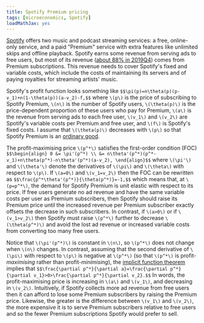 ```yaml
---
title: Spotify Premium pricing
tags: [microeconomics, Spotify]
loadMathJax: yes
---
```


[Spotify](https://www.spotify.com/) offers two music and podcast streaming services:
a free, online-only service, and
a paid "Premium" service with extra features like unlimited skips and offline playback.
Spotify earns some revenue from serving ads to free users, but most of its revenue ([about 88% in 2019Q4](https://investors.spotify.com/financials/default.aspx)) comes from Premium subscriptions.
This revenue needs to cover Spotify's fixed and variable costs, which include the costs of maintaining its servers and of paying royalties for streaming artists' music.

Spotify's profit function looks something like
`$$\pi(p)=n\theta(p)(p-v_1)+n(1-\theta(p))(a-v_2)-f,$$`
where `\(p\)` is the price of subscribing to Spotify Premium, `\(n\)` is the number of Spotify users, `\(\theta(p)\)` is the price-dependent proportion of these users who pay for Premium, `\(a\)` is the revenue from serving ads to each free user, `\(v_1\)` and `\(v_2\)` are Spotify's variable costs per Premium and free user, and `\(f\)` is Spotify's fixed costs.
I assume that `\(\theta(p)\)` decreases with `\(p\)` so that Spotify Premium is an [ordinary good](https://en.wikipedia.org/wiki/Ordinary_good).

The profit-maximising price `\(p^*\)` satisfies the first-order condition (FOC)
`$$\begin{align}
0
&= \pi'(p^*) \\
&= n\theta'(p^*)(p^*-v_1)+n\theta(p^*)-n\theta'(p^*)(a-v_2),
\end{align}$$`
where `\(\pi'\)` and `\(\theta'\)` denote the derivatives of `\(\pi\)` and `\(\theta\)` with respect to `\(p\)`.
If `\(a=0\)` and `\(v_1=v_2\)` then the FOC can be rewritten as
`$$\frac{p^*\theta'(p^*)}{\theta(p^*)}=-1,$$`
which means that, at `\(p=p^*\)`, the demand for Spotify Premium is unit elastic with respect to its price.
If free users generate no ad revenue and have the same variable costs per user as Premium subscribers, then Spotify should raise its Premium price until the increased revenue per Premium subscriber exactly offsets the decrease in such subscribers.
In contrast, if `\(a>0\)` or if `\(v_1>v_2\)` then Spotify must raise `\(p^*\)` further to decrease `\(\theta(p^*)\)` and avoid the lost ad revenue or increased variable costs from converting too many free users.

Notice that `\(\pi'(p^*)\)` is constant in `\(n\)`, so `\(p^*\)` does not change when `\(n\)` changes.
In contrast, assuming that the second derivative of `\(\pi\)` with respect to `\(p\)` is negative at `\(p^*\)` (so that `\(p^*\)` is profit-*maximising* rather than profit-*minimising*), the [implicit function theorem](https://en.wikipedia.org/wiki/Implicit_function_theorem) implies that
`$$\frac{\partial p^*}{\partial a}=\frac{\partial p^*}{\partial v_1}>0>\frac{\partial p^*}{\partial v_2}.$$`
In words, the profit-maximising price is increasing in `\(a\)` and `\(v_1\)`, and decreasing in `\(v_2\)`.
Intuitively, if Spotify collects more ad revenue from free users then it can afford to lose some Premium subscribers by raising the Premium price.
Likewise, the greater is the difference between `\(v_1\)` and `\(v_2\)`, the more expensive it is to serve Premium subscribers relative to free users and so the fewer Premium subscriptions Spotify would prefer to sell.
